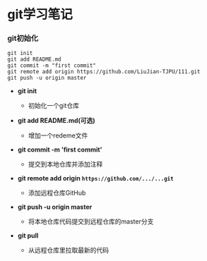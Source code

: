 # git学习笔记

### git初始化

```
git init
git add README.md
git commit -m "first commit"
git remote add origin https://github.com/LiuJian-TJPU/111.git
git push -u origin master
```

- **git init**
  - 初始化一个git仓库
- **git add README.md(可选)**
  - 增加一个redeme文件

- **git commit -m 'first commit'**
  - 提交到本地仓库并添加注释

- **git remote add origin `https://github.com/.../...git`**
  - 添加远程仓库GitHub

- **git push -u origin master**
  - 将本地仓库代码提交到远程仓库的master分支

- **git pull**
  - 从远程仓库里拉取最新的代码